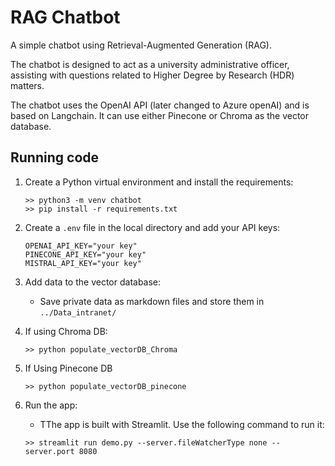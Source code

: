 # RAG Chatbot
A simple chatbot using Retrieval-Augmented Generation (RAG).

The chatbot is designed to act as a university administrative officer, assisting with questions related to Higher Degree by Research (HDR) matters.

The chatbot uses the OpenAI API (later changed to Azure openAI) and is based on Langchain. It can use either Pinecone or Chroma as the vector database.

## Running code
1. Create a Python virtual environment and install the requirements:
    ```
    >> python3 -m venv chatbot
    >> pip install -r requirements.txt
    ```
2. Create a `.env` file in the local directory and add your API keys:
   ```
   OPENAI_API_KEY="your key"
   PINECONE_API_KEY="your key"
   MISTRAL_API_KEY="your key"
   ```
3. Add data to the vector database:
   - Save private data as markdown files and store them in `../Data_intranet/`
4. If using Chroma DB:
    ```
    >> python populate_vectorDB_Chroma
    ```

5. If Using Pinecone DB
    ```
    >> python populate_vectorDB_pinecone
    ```

6. Run the app: 
   - TThe app is built with Streamlit. Use the following command to run it: 
    ```
    >> streamlit run demo.py --server.fileWatcherType none --server.port 8080
    ```

